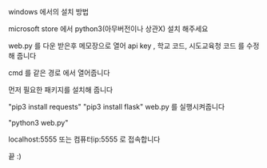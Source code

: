 windows 에서의 설치 방법

microsoft store 에서 python3(아무버전이나 상관X) 설치 해주세요

web.py 를 다운 받은후 메모장으로 열어 api key , 학교 코드, 시도교육청 코드 를 수정해 줍니다

cmd 를 같은 경로 에서 열어줍니다

먼저 필요한 패키지를 설치해 줍니다

"pip3 install requests"
"pip3 install flask"
web.py 를 실행시켜줍니다

"python3 web.py"

localhost:5555 또는 컴퓨터ip:5555 로 접속합니다

끝 :)
